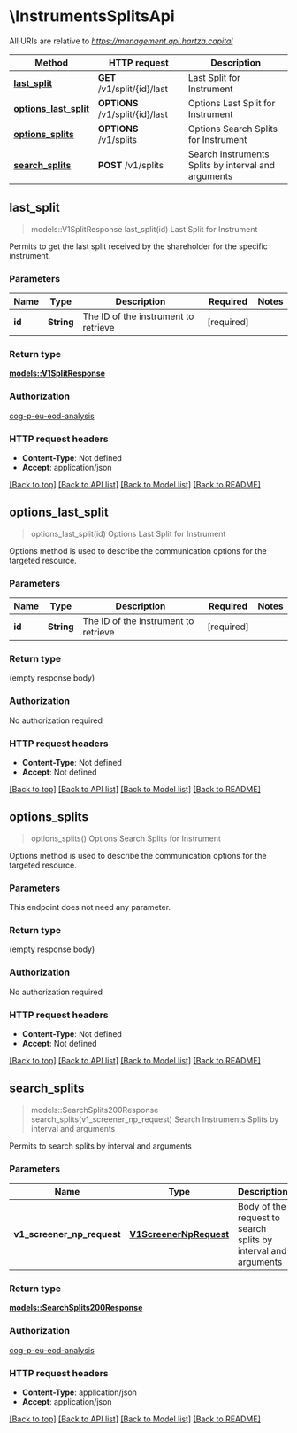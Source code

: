 # \InstrumentsSplitsApi

All URIs are relative to *https://management.api.hartza.capital*

Method | HTTP request | Description
------------- | ------------- | -------------
[**last_split**](InstrumentsSplitsApi.md#last_split) | **GET** /v1/split/{id}/last | Last Split for Instrument
[**options_last_split**](InstrumentsSplitsApi.md#options_last_split) | **OPTIONS** /v1/split/{id}/last | Options Last Split for Instrument
[**options_splits**](InstrumentsSplitsApi.md#options_splits) | **OPTIONS** /v1/splits | Options Search Splits for Instrument
[**search_splits**](InstrumentsSplitsApi.md#search_splits) | **POST** /v1/splits | Search Instruments Splits by interval and arguments



## last_split

> models::V1SplitResponse last_split(id)
Last Split for Instrument

Permits to get the last split received by the shareholder for the specific instrument.

### Parameters


Name | Type | Description  | Required | Notes
------------- | ------------- | ------------- | ------------- | -------------
**id** | **String** | The ID of the instrument to retrieve | [required] |

### Return type

[**models::V1SplitResponse**](v1SplitResponse.md)

### Authorization

[cog-p-eu-eod-analysis](../README.md#cog-p-eu-eod-analysis)

### HTTP request headers

- **Content-Type**: Not defined
- **Accept**: application/json

[[Back to top]](#) [[Back to API list]](../README.md#documentation-for-api-endpoints) [[Back to Model list]](../README.md#documentation-for-models) [[Back to README]](../README.md)


## options_last_split

> options_last_split(id)
Options Last Split for Instrument

Options method is used to describe the communication options for the targeted resource.

### Parameters


Name | Type | Description  | Required | Notes
------------- | ------------- | ------------- | ------------- | -------------
**id** | **String** | The ID of the instrument to retrieve | [required] |

### Return type

 (empty response body)

### Authorization

No authorization required

### HTTP request headers

- **Content-Type**: Not defined
- **Accept**: Not defined

[[Back to top]](#) [[Back to API list]](../README.md#documentation-for-api-endpoints) [[Back to Model list]](../README.md#documentation-for-models) [[Back to README]](../README.md)


## options_splits

> options_splits()
Options Search Splits for Instrument

Options method is used to describe the communication options for the targeted resource.

### Parameters

This endpoint does not need any parameter.

### Return type

 (empty response body)

### Authorization

No authorization required

### HTTP request headers

- **Content-Type**: Not defined
- **Accept**: Not defined

[[Back to top]](#) [[Back to API list]](../README.md#documentation-for-api-endpoints) [[Back to Model list]](../README.md#documentation-for-models) [[Back to README]](../README.md)


## search_splits

> models::SearchSplits200Response search_splits(v1_screener_np_request)
Search Instruments Splits by interval and arguments

Permits to search splits by interval and arguments

### Parameters


Name | Type | Description  | Required | Notes
------------- | ------------- | ------------- | ------------- | -------------
**v1_screener_np_request** | [**V1ScreenerNpRequest**](V1ScreenerNpRequest.md) | Body of the request to search splits by interval and arguments | [required] |

### Return type

[**models::SearchSplits200Response**](SearchSplits_200_response.md)

### Authorization

[cog-p-eu-eod-analysis](../README.md#cog-p-eu-eod-analysis)

### HTTP request headers

- **Content-Type**: application/json
- **Accept**: application/json

[[Back to top]](#) [[Back to API list]](../README.md#documentation-for-api-endpoints) [[Back to Model list]](../README.md#documentation-for-models) [[Back to README]](../README.md)

